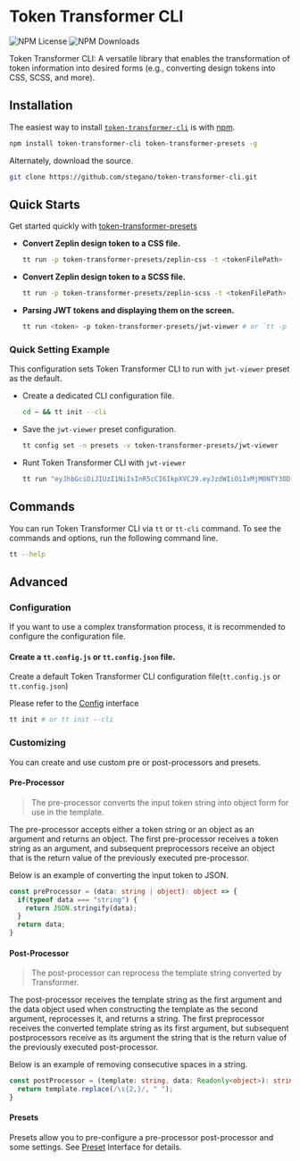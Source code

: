 # Token Transformer CLI
![NPM License](https://img.shields.io/npm/l/token-transformer-cli)
![NPM Downloads](https://img.shields.io/npm/dw/token-transformer-cli)

Token Transformer CLI: A versatile library that enables the transformation of token information into desired forms (e.g., converting design tokens into CSS, SCSS, and more).

## Installation

The easiest way to install [`token-transformer-cli`](https://www.npmjs.com/package/token-transformer-cli) is with [npm](https://www.npmjs.com/).

```bash
npm install token-transformer-cli token-transformer-presets -g
```

Alternately, download the source.

```bash
git clone https://github.com/stegano/token-transformer-cli.git
```

## Quick Starts

Get started quickly with [token-transformer-presets](https://www.npmjs.com/package/token-transformer-cli)

* **Convert Zeplin design token to a CSS file.**
  ```bash
  tt run -p token-transformer-presets/zeplin-css -t <tokenFilePath>
  ```

* **Convert Zeplin design token to a SCSS file.**
  ```bash
  tt run -p token-transformer-presets/zeplin-scss -t <tokenFilePath>
  ```

* **Parsing JWT tokens and displaying them on the screen.**
  ```bash
  tt run <token> -p token-transformer-presets/jwt-viewer # or `tt -p token-transformer-presets/jwt-viewer` -t <tokenFilePath>
  ```

### Quick Setting Example

This configuration sets Token Transformer CLI to run with `jwt-viewer` preset as the default.

* Create a dedicated CLI configuration file.
  ```bash
  cd ~ && tt init --cli 
  ```

* Save the `jwt-viewer` preset configuration.
  ```bash
  tt config set -n presets -v token-transformer-presets/jwt-viewer
  ```
* Runt Token Transformer CLI with `jwt-viewer`
  ```bash
  tt run "eyJhbGciOiJIUzI1NiIsInR5cCI6IkpXVCJ9.eyJzdWIiOiIxMjM0NTY3ODkwIiwibmFtZSI6IkpvaG4gRG9lIiwiYWRtaW4iOnRydWV9.TJVA95OrM7E2cBab30RMHrHDcEfxjoYZgeFONFh7HgQ"
  ```
## Commands

You can run Token Transformer CLI via `tt` or `tt-cli` command. To see the commands and options, run the following command line.

```bash
tt --help
```

## Advanced
### Configuration

If you want to use a complex transformation process, it is recommended to configure the configuration file.

#### Create a `tt.config.js` or `tt.config.json` file.

Create a default Token Transformer CLI configuration file(`tt.config.js` or `tt.config.json`)

Please refer to the [Config](./src/config/config.interface.ts) interface

```bash
tt init # or tt init --cli
```

### Customizing

You can create and use custom pre or post-processors and presets.

#### Pre-Processor

> The pre-processor converts the input token string into object form for use in the template.

The pre-processor accepts either a token string or an object as an argument and returns an object. The first pre-processor receives a token string as an argument, and subsequent preprocessors receive an object that is the return value of the previously executed pre-processor.


Below is an example of converting the input token to JSON.

```ts
const preProcessor = (data: string | object): object => {
  if(typeof data === "string") {
    return JSON.stringify(data);
  }
  return data;
}
```


#### Post-Processor

> The post-processor can reprocess the template string converted by Transformer.

The post-processor receives the template string as the first argument and the data object used when constructing the template as the second argument, reprocesses it, and returns a string. The first preprocessor receives the converted template string as its first argument, but subsequent postprocessors receive as its argument the string that is the return value of the previously executed post-processor.

Below is an example of removing consecutive spaces in a string.

```ts
const postProcessor = (template: string, data: Readonly<object>): string => {
  return template.replace(/\s{2,}/, " ");
}
```

#### Presets
Presets allow you to pre-configure a pre-processor post-processor and some settings. See [Preset](./src/transform/transform.interface.ts) Interface for details.